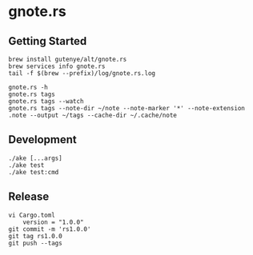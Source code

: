 # gnote.rs

## Getting Started

```
brew install gutenye/alt/gnote.rs
brew services info gnote.rs
tail -f $(brew --prefix)/log/gnote.rs.log

gnote.rs -h
gnote.rs tags
gnote.rs tags --watch
gnote.rs tags --note-dir ~/note --note-marker '*' --note-extension .note --output ~/tags --cache-dir ~/.cache/note
```

## Development

```
./ake [...args]
./ake test
./ake test:cmd
```

## Release

```
vi Cargo.toml
	version = "1.0.0"
git commit -m 'rs1.0.0'
git tag rs1.0.0
git push --tags
```